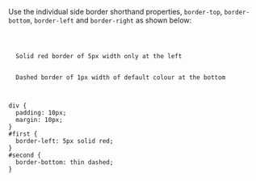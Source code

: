 Use the individual
side border shorthand properties,
`border-top`, `border-bottom`,
`border-left` and `border-right`
as shown below:

<codeblock language="css" type="lesson">
<code>
<panel language="html">
<div id="first">
  Solid red border of 5px width only at the left
</div>
<div id="second">
  Dashed border of 1px width of default colour at the bottom
</div>
</panel>
<panel language="css">
div {
  padding: 10px;
  margin: 10px;
}
#first {
  border-left: 5px solid red;
}
#second {
  border-bottom: thin dashed;
}
</panel>
</code>
</codeblock>